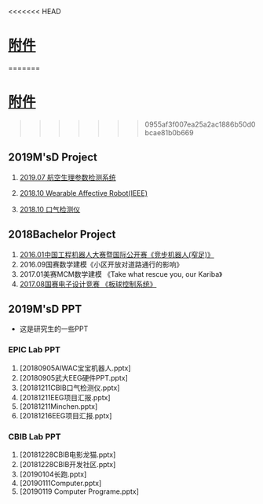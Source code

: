 <<<<<<< HEAD
# [附件](https://github.com/quronghui/Project)

=======
# [附件](https://github.com/quronghui/Project.git)
>>>>>>> 0955af3f007ea25a2ac1886b50d0bcae81b0b669
## 2019M'sD Project

1. [2019.07 航空生理参数检测系统](https://luckywater.top/2019/07/24/PhysiologicalParameterDetection/)

2. [2018.10 Wearable Affective Robot(IEEE)](https://luckywater.top/2019/07/29/WearableAffectiveRobot)

3. [2018.10 口气检测仪](https://luckywater.top/2019/02/17/ArduinoMQ135/)

## 2018Bachelor Project 

1. [2016.01中国工程机器人大赛暨国际公开赛《竞步机器人(窄足)》](https://luckywater.top/2019/07/26/RobotControl/)
2. 2016.09国赛数学建模《小区开放对道路通行的影响》
3. 2017.01美赛MCM数学建模 《Take what rescue you, our Kariba》 
4. [2017.08国赛电子设计竞赛 《板球控制系统》](https://luckywater.top/2019/07/26/RobotControl/)



## 2019M'sD PPT

- 这是研究生的一些PPT

### EPIC Lab PPT

1. [20180905AIWAC宝宝机器人.pptx]
2. [20180905武大EEG硬件PPT.pptx]
3. [20181211CBIB口气检测仪.pptx]
4. [20181211EEG项目汇报.pptx]
5. [20181211Minchen.pptx]
6. [20181216EEG项目汇报.pptx]

### CBIB Lab PPT

1. [20181228CBIB电影龙猫.pptx]
2. [20181228CBIB开发社区.pptx]
3. [20190104长跑.pptx]
4. [20190111Computer.pptx]
5. [20190119 Computer Programe.pptx]

